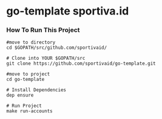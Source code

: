 # go-template sportiva.id

### How To Run This Project

```
#move to directory
cd $GOPATH/src/github.com/sportivaid/

# Clone into YOUR $GOPATH/src
git clone https://github.com/sportivaid/go-template.git

#move to project
cd go-template

# Install Dependencies
dep ensure

# Run Project
make run-accounts

```